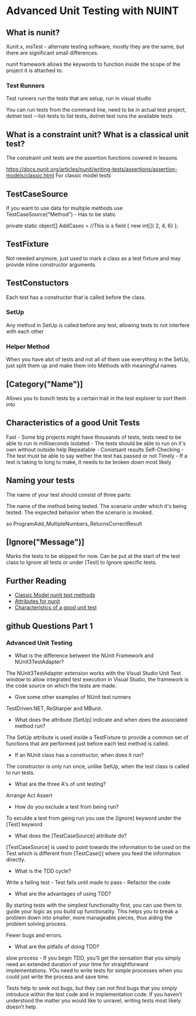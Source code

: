 # Advanced Unit Testing with NUINT

## What is nunit?

Xunit.x, msTest - alternate testing software, mostly they are the same, but there are significant small differences.

nunit framework allows the keywords to function inside the scope of the project it is attached to.

### Test Runners
Test runners run the tests that are setup, run in visual studio 

You can run tests from the command line, need to be in actual test project, dotnet test --list-tests to list tests, dotnet test runs the available tests

## What is a constraint unit? What is a classical unit test?

The constraint unit tests are the assertion functions covered in lessons

https://docs.nunit.org/articles/nunit/writing-tests/assertions/assertion-models/classic.html For classic model tests

## TestCaseSource

If you want to use data for multiple methods use TestCaseSource("Method") - Has to be static

private static object[] AddCases = //This is a field 
{
	new int[]{ 2, 4, 6}
};

## TestFixture

Not needed anymore, just used to mark a class as a test fixture and may provide inline constructor arguments.

## TestConstuctors

Each test has a constructor that is called before the class.

### SetUp

Any method in SetUp is called before any test, allowing tests to not interfere with each other

### Helper Method

When you have alot of tests and not all of them use everything in the SetUp, just split them up and make them into Methods with meaningful names

## [Category("Name")]

Allows you to bunch tests by a certain trait in the test explorer to sort them into

## Characteristics of a good Unit Tests

Fast - Some big projects might have thousands of tests, tests need to be able to run in milliseconds
Isolated - The tests should be able to run on it's own without outside help 
Repeatable - Conistsant results
Self-Checking - The test must be able to say wether the test has passed or not
Timely - If a test is taking to long to make, it needs to be broken down most likely

## Naming your tests
The name of your test should consist of three parts:

The name of the method being tested.
The scenario under which it's being tested.
The expected behavior when the scenario is invoked.

so ProgramAdd_MultipleNumbers_ReturnsCorrectResult

## [Ignore("Message")]

Marks the tests to be skipped for now. Can be put at the start of the test class to Ignore all tests or under [Test] to Ignore specific tests.

## Further Reading 
- [Classic Model nunit test methods](https://docs.nunit.org/articles/nunit/writing-tests/assertions/assertion-models/constraint.html)
- [Attributes for nunit](https://docs.nunit.org/articles/nunit/writing-tests/attributes.html)
- [Characteristics of a good unit test](https://learn.microsoft.com/en-us/dotnet/core/testing/unit-testing-best-practices#characteristics-of-a-good-unit-test)

## github Questions Part 1

### Advanced Unit Testing

- What is the difference between the NUnit Framework and NUnit3TestAdapter?

The NUnit3TestAdapter extension works with the Visual Studio Unit Test window to allow integrated test execution in Visual Studio, the framework is the code source on which the tests are made.

- Give some other examples of NUnit test runners

TestDriven.NET, ReSharper and MBunit.

- What does the attribute [SetUp] indicate and when does the associated method run?

The SetUp attribute is used inside a TestFixture to provide a common set of functions that are performed just before each test method is called.

- If an NUnit class has a constructor, when does it run?

The constructor is only run once, unlike SetUp, when the test class is called to run tests.

- What are the three A's of unit testing?

Arrange
Act
Assert

- How do you exclude a test from being run?

To exculde a test from geing run you use the [Ignore] keyword under the [Test] keyword

- What does the [TestCaseSource] attribute do?

[TestCaseSource] is used to point towards the information to be used on the Test which is different from [TestCase()] where you feed the information directly.

- What is the TDD cycle?

Write a failing test - Test fails until made to pass - Refactor the code

- What are the advantages of using TDD?

By starting tests with the simplest functionality first, you can use them to guide your logic as you build up functionality. This helps you to break a problem down into smaller, more manageable pieces, thus aiding the problem solving process.

Fewer bugs and errors.

- What are the pitfalls of doing TDD?

slow process - If you begin TDD, you’ll get the sensation that you simply need an extended duration of your time for straightforward implementations. YOu need to write tests for simple processes when you could just write the process and save time.

Tests help to seek out bugs, but they can not find bugs that you simply introduce within the test code and in implementation code. If you haven’t understood the matter you would like to unravel, writing tests most likely doesn’t help.
